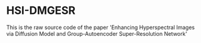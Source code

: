 # HSI-DMGESR
This is the raw source code of the paper 'Enhancing Hyperspectral Images via Diffusion Model and Group-Autoencoder Super-Resolution Network'
